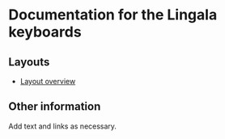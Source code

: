 # Documentation for the Lingala keyboards


## Layouts

-   [Layout overview](layout.html)

## Other information

Add text and links as necessary.
